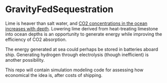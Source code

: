 # GravityFedSequestration
Lime is heaver than salt water, and [CO2 concentrations in the ocean increases with depth](http://ksuweb.kennesaw.edu/~jdirnber/BioOceanography/Lectures/LecPhysicalOcean/LecPhysicalOcean.html).
Lowering lime derived from heat-treating limestone into ocean depths is an opportunity to
generate energy while improving the efficiency of CO2 absorption.

The energy generated at sea could perhaps be stored in batteries aboard ship. Generating
hydrogen through electrolysis (though inefficient) is another possibility.

This repo will contain simulation modeling code for assessing how economical the idea is,
after costs of shipping.
